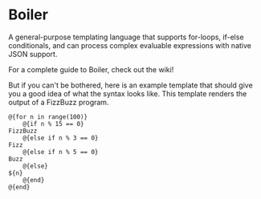 # Boiler

A general-purpose templating language that supports for-loops, if-else conditionals, and can process complex evaluable expressions with native JSON support.

For a complete guide to Boiler, check out the wiki!

But if you can't be bothered, here is an example template that should give you a good idea of what the syntax looks like.  This template renders the output of a FizzBuzz program.

```
@{for n in range(100)}
    @{if n % 15 == 0}
FizzBuzz
    @{else if n % 3 == 0}
Fizz
    @{else if n % 5 == 0}
Buzz
    @{else}
${n}
    @{end}
@{end}
```
